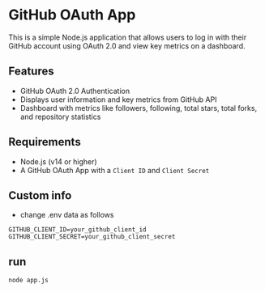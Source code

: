 # GitHub OAuth App

This is a simple Node.js application that allows users to log in with their GitHub account using OAuth 2.0 and view key metrics on a dashboard.

## Features
- GitHub OAuth 2.0 Authentication
- Displays user information and key metrics from GitHub API
- Dashboard with metrics like followers, following, total stars, total forks, and repository statistics

## Requirements
- Node.js (v14 or higher)
- A GitHub OAuth App with a `Client ID` and `Client Secret`

## Custom info
- change .env data as follows
```
GITHUB_CLIENT_ID=your_github_client_id
GITHUB_CLIENT_SECRET=your_github_client_secret
```

## run
```
node app.js
```